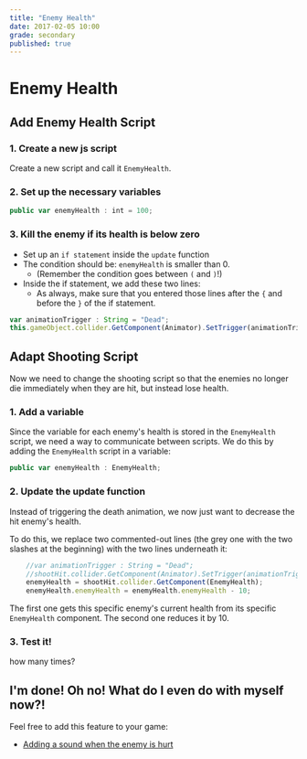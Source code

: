 ```yaml
---
title: "Enemy Health"
date: 2017-02-05 10:00
grade: secondary
published: true
---
```


# Enemy Health

## Add Enemy Health Script

### 1. Create a new js script

Create a new script and call it `EnemyHealth`.

### 2. Set up the necessary variables
```javascript
public var enemyHealth : int = 100;
```

### 3. Kill the enemy if its health is below zero
- Set up an `if statement` inside the `update` function
- The condition should be: `enemyHealth` is smaller than 0.
  - (Remember the condition goes between `(` and `)`!)
- Inside the if statement, we add these two lines:
  - As always, make sure that you entered those lines after the `{` and before the `}` of the if statement.

```javascript
var animationTrigger : String = "Dead";
this.gameObject.collider.GetComponent(Animator).SetTrigger(animationTrigger);
```

## Adapt Shooting Script
Now we need to change the shooting script so that the enemies no longer die immediately when they are hit, but instead lose health.

### 1. Add a variable
Since the variable for each enemy's health is stored in the `EnemyHealth` script, we need a way to communicate between scripts. We do this by adding the `EnemyHealth` script in a variable:

```javascript
public var enemyHealth : EnemyHealth;
```

### 2. Update the update function
Instead of triggering the death animation, we now just want to decrease the hit enemy's health.

To do this, we replace two commented-out lines (the grey one with the two slashes at the beginning) with the two lines underneath it:

```javascript
    //var animationTrigger : String = "Dead";
    //shootHit.collider.GetComponent(Animator).SetTrigger(animationTrigger);
    enemyHealth = shootHit.collider.GetComponent(EnemyHealth);
    enemyHealth.enemyHealth = enemyHealth.enemyHealth - 10;
```

The first one gets this specific enemy's current health from its specific `EnemyHealth` component. The second one reduces it by 10.

### 3. Test it!
how many times?


## I'm done! Oh no! What do I even do with myself now?!

Feel free to add this feature to your game:

- [Adding a sound when the enemy is hurt](https://cgp-2017.github.io/blog/2017/02/05/Enemy-Damage-Sound.html)
